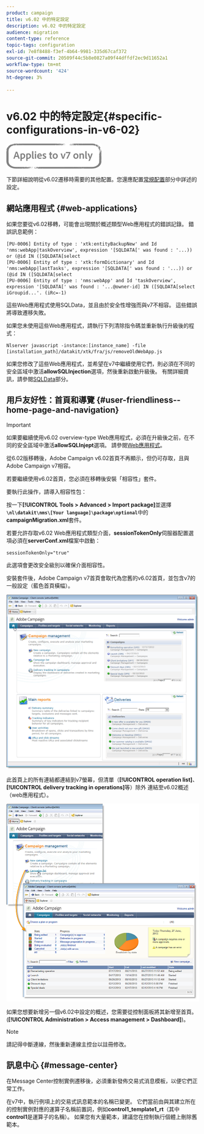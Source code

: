 ```yaml
---
product: campaign
title: v6.02 中的特定設定
description: v6.02 中的特定設定
audience: migration
content-type: reference
topic-tags: configuration
exl-id: 7e8f8488-f3ef-4b64-9981-335d67caf372
source-git-commit: 20509f44c5b8e0827a09f44dffdf2ec9d11652a1
workflow-type: tm+mt
source-wordcount: '424'
ht-degree: 3%

---
```


# v6.02 中的特定設定{#specific-configurations-in-v6-02}

![](../../assets/v7-only.svg)

下節詳細說明從v6.02遷移時需要的其他配置。您還應配置[常規配置](../../migration/using/general-configurations.md)部分中詳述的設定。

## 網站應用程式 {#web-applications}

如果您要從v6.02移轉，可能會出現關於概述類型Web應用程式的錯誤記錄。 錯誤訊息範例：

```
[PU-0006] Entity of type : 'xtk:entityBackupNew' and Id 'nms:webApp|taskOverview', expression '[SQLDATA[' was found : '...)) or (@id IN ([SQLDATA[select 
[PU-0006] Entity of type : 'xtk:formDictionary' and Id 'nms:webApp|lastTasks', expression '[SQLDATA[' was found : '...)) or (@id IN ([SQLDATA[select 
[PU-0006] Entity of type : 'nms:webApp' and Id 'taskOverview', expression '[SQLDATA[' was found : '...@owner-id] IN ([SQLDATA[select iGroupid...'. (iRc=-1)
```

這些Web應用程式使用SQLData，並且由於安全性增強而與v7不相容。 這些錯誤將導致遷移失敗。

如果您未使用這些Web應用程式，請執行下列清除指令碼並重新執行升級後的程式：

```
Nlserver javascript -instance:[instance_name] -file [installation_path]/datakit/xtk/fra/js/removeOldWebApp.js
```

如果您修改了這些Web應用程式，並希望在v7中繼續使用它們，則必須在不同的安全區域中激活&#x200B;**allowSQLInjection**&#x200B;選項，然後重新啟動升級後。 有關詳細資訊，請參閱[SQLData](../../migration/using/general-configurations.md#sqldata)部分。

## 用戶友好性：首頁和導覽 {#user-friendliness--home-page-and-navigation}

>[!IMPORTANT]
>
>如果要繼續使用v6.02 overview-type Web應用程式，必須在升級後之前，在不同的安全區域中激活&#x200B;**allowSQLInjept**&#x200B;選項。 請參閱[Web應用程式](#web-applications)。

從6.02版移轉後，Adobe Campaign v6.02首頁不再顯示，但仍可存取，且與Adobe Campaign v7相容。

若要繼續使用v6.02首頁，您必須在移轉後安裝「相容性」套件。

要執行此操作，請導入相容性包：

按一下&#x200B;**[!UICONTROL Tools > Advanced > Import package]**&#x200B;並選擇&#x200B;**`\nl\datakit\nms\[Your language]\package\optional`**&#x200B;中的&#x200B;**campaignMigration.xml**&#x200B;套件。

若要允許存取v6.02 Web應用程式類型介面，**sessionTokenOnly**&#x200B;伺服器配置選項必須在&#x200B;**serverConf.xml**&#x200B;檔案中啟動：

```
sessionTokenOnly="true"
```

此選項會更改安全級別以確保介面相容性。

安裝套件後，Adobe Campaign v7首頁會取代為您舊的v6.02首頁，並包含v7的一般設定（藍色首頁橫幅）。

![](assets/dashboards.png)

此首頁上的所有連結都連結到v7螢幕，但清單（**[!UICONTROL operation list]**、**[!UICONTROL delivery tracking in operations]**&#x200B;等）除外 連結至v6.02概述（web應用程式）。

![](assets/dashboards2.png)

如果您想要新增另一個v6.02中設定的概述，您需要從控制面板將其新增至首頁。(**[!UICONTROL Administration > Access management > Dashboard]**)。

>[!NOTE]
>
>請記得中斷連線，然後重新連線主控台以註冊修改。

## 訊息中心 {#message-center}

在Message Center控制實例遷移後，必須重新發佈交易式消息模板，以便它們正常工作。

在v7中，執行例項上的交易式訊息範本的名稱已變更。 它們當前由與其建立所在的控制實例對應的運算子名稱前置詞，例如&#x200B;**control1_template1_rt**（其中&#x200B;**control1**&#x200B;是運算子的名稱）。 如果您有大量範本，建議您在控制執行個體上刪除舊範本。
